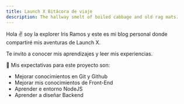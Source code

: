 ```yaml
---
title: Launch X Bitácora de viaje
description: The hallway smelt of boiled cabbage and old rag mats.
---
```


Hola ✌️  soy la explorer Iris Ramos y este es mi blog personal donde compartiré mis aventuras de Launch X.

Te invito a conocer mis aprendizajes y leer mis experiencias.

🚀 Mis expectativas para este proyecto son:

- Mejorar conocimientos en Git y Github
- Mejorar mis conocimientos de Front-End
- Aprender e entorno NodeJS
- Aprender a diseñar Backend
